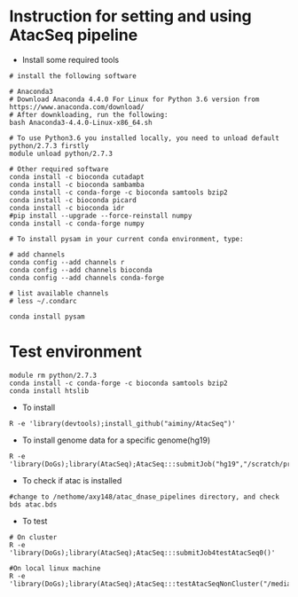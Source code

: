 # Instruction for setting and using AtacSeq pipeline

* Install some required tools
```{}
# install the following software

# Anaconda3
# Download Anaconda 4.4.0 For Linux for Python 3.6 version from https://www.anaconda.com/download/
# After downkloading, run the following:
bash Anaconda3-4.4.0-Linux-x86_64.sh

# To use Python3.6 you installed locally, you need to unload default python/2.7.3 firstly
module unload python/2.7.3

# Other required software
conda install -c bioconda cutadapt
conda install -c bioconda sambamba
conda install -c conda-forge -c bioconda samtools bzip2
conda install -c bioconda picard
conda install -c bioconda idr
#pip install --upgrade --force-reinstall numpy
conda install -c conda-forge numpy

# To install pysam in your current conda environment, type:

# add channels
conda config --add channels r
conda config --add channels bioconda
conda config --add channels conda-forge

# list available channels
# less ~/.condarc

conda install pysam

```

# Test environment
```{r} 
module rm python/2.7.3
conda install -c conda-forge -c bioconda samtools bzip2
conda install htslib
```

* To install
```{r}
R -e 'library(devtools);install_github("aiminy/AtacSeq")'
```

* To install genome data for a specific genome(hg19) 
```{r}
R -e 'library(DoGs);library(AtacSeq);AtacSeq:::submitJob("hg19","/scratch/projects/bbc/aiminy_project/AtacSeq")'

```

* To check if atac is installed
```{r}
#change to /nethome/axy148/atac_dnase_pipelines directory, and check
bds atac.bds
```

* To test
```{r}
# On cluster
R -e 'library(DoGs);library(AtacSeq);AtacSeq:::submitJob4testAtacSeq0()'

#On local linux machine
R -e 'library(DoGs);library(AtacSeq);AtacSeq:::testAtacSeqNonCluster("/media/aiminyan/DATA/AtacSeq_Input","/media/aiminyan/DATA/AtacSeq_Output")'
```
